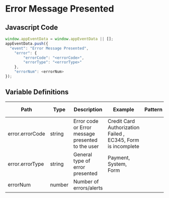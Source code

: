 # Error Message Presented

### 

## Javascript Code
```js
window.appEventData = window.appEventData || [];
appEventData.push({
  "event": "Error Message Presented",
    "error": {
        "errorCode": "<errorCode>",
        "errorType": "<errorType>"
    },
    "errorNum": <errorNum>
});
```

## Variable Definitions

|Path|Type|Description|Example|Pattern|Min Length|Max Length|Minimum|Maximum|Multiple Of|
| --- | --- | --- | --- | --- | --- | --- | --- | --- | --- |
|error.errorCode|string|Error code or Error message presented to the user|Credit Card Authorization Failed , EC345, Form is incomplete|||||||
|error.errorType|string|General type of error presented|Payment, System, Form|||||||
|errorNum|number|Number of errors\/alerts|||||1|||




